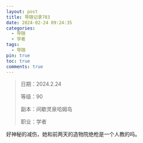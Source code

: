 ```yaml
---
layout: post
title: 导随记录783
date: 2024-02-24 09:24:35
categories:
  - 导随
  - 学者
tags:
  - 导随
pin: true
toc: true
comments: true
---
```

> 日期：2024.2.24
>
> 等级：90
>
> 副本：间歇灵泉哈姆岛
>
> 职业：学者

好神秘的减伤，她和前两天的造物院绝枪是一个人教的吗。